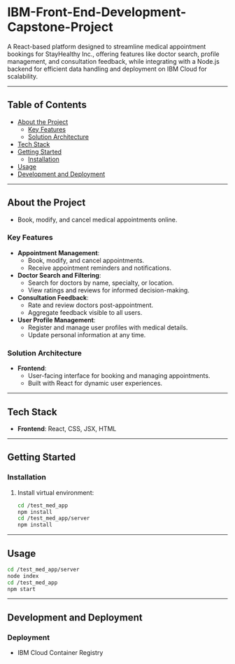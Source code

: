# IBM-Front-End-Development-Capstone-Project


A React-based platform designed to streamline medical appointment bookings for StayHealthy Inc., offering features like doctor search, profile management, and consultation feedback, while integrating with a Node.js backend for efficient data handling and deployment on IBM Cloud for scalability.

---

## Table of Contents

- [About the Project](#about-the-project)
  - [Key Features](#key-features)
  - [Solution Architecture](#solution-architecture)
- [Tech Stack](#tech-stack)
- [Getting Started](#getting-started)
  - [Installation](#installation)
- [Usage](#usage)
- [Development and Deployment](#development-and-deployment)

---

## About the Project

- Book, modify, and cancel medical appointments online.

### Key Features

- **Appointment Management**:
  - Book, modify, and cancel appointments.
  - Receive appointment reminders and notifications.  
- **Doctor Search and Filtering**:
  - Search for doctors by name, specialty, or location.  
  - View ratings and reviews for informed decision-making.  
- **Consultation Feedback**:
  - Rate and review doctors post-appointment.  
  - Aggregate feedback visible to all users.  
- **User Profile Management**:
  - Register and manage user profiles with medical details.  
  - Update personal information at any time.  

### Solution Architecture

- **Frontend**:
  - User-facing interface for booking and managing appointments.  
  - Built with React for dynamic user experiences.  

---

## Tech Stack

- **Frontend**: React, CSS, JSX, HTML

---

## Getting Started

### Installation

1. Install virtual environment:
   ```bash
   cd /test_med_app
   npm install
   cd /test_med_app/server
   npm install
   ```

---

## Usage

   ```bash
   cd /test_med_app/server
   node index
   cd /test_med_app
   npm start
   ```

---

## Development and Deployment

### Deployment

- IBM Cloud Container Registry
